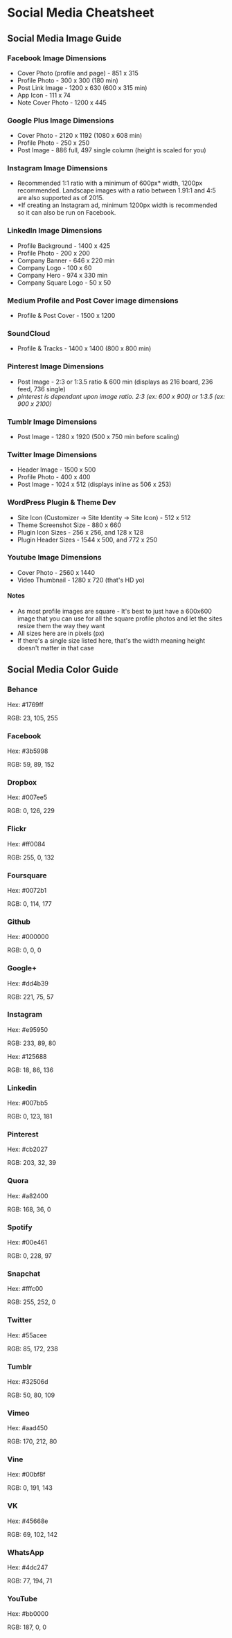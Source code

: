 # Social Media Cheatsheet

## Social Media Image Guide

### Facebook Image Dimensions
* Cover Photo (profile and page) - 851 x 315
* Profile Photo - 300 x 300 (180 min)
* Post Link Image - 1200 x 630 (600 x 315 min)
* App Icon - 111 x 74
* Note Cover Photo - 1200 x 445

### Google Plus Image Dimensions
* Cover Photo - 2120 x 1192 (1080 x 608 min)
* Profile Photo - 250 x 250
* Post Image - 886 full, 497 single column (height is scaled for you)

### Instagram Image Dimensions
* Recommended 1:1 ratio with a minimum of 600px* width, 1200px recommended. Landscape images with a ratio between 1.91:1 and 4:5 are also supported as of 2015.
 *  *If creating an Instagram ad, minimum 1200px width is recommended so it can also be run on Facebook.

### LinkedIn Image Dimensions
* Profile Background - 1400 x 425
* Profile Photo - 200 x 200
* Company Banner - 646 x 220 min
* Company Logo - 100 x 60
* Company Hero - 974 x 330 min
* Company Square Logo - 50 x 50

### Medium Profile and Post Cover image dimensions
* Profile & Post Cover - 1500 x 1200

### SoundCloud
* Profile & Tracks - 1400 x 1400 (800 x 800 min)

### Pinterest Image Dimensions
* Post Image - 2:3 or 1:3.5 ratio & 600 min (displays as 216 board, 236 feed, 736 single)
 * *pinterest is dependant upon image ratio. 2:3 (ex: 600 x 900) or 1:3.5 (ex: 900 x 2100)*
 
### Tumblr Image Dimensions
* Post Image - 1280 x 1920 (500 x 750 min before scaling)

### Twitter Image Dimensions
* Header Image - 1500 x 500
* Profile Photo - 400 x 400
* Post Image - 1024 x 512 (displays inline as 506 x 253)

### WordPress Plugin & Theme Dev
* Site Icon (Customizer -> Site Identity -> Site Icon) - 512 x 512
* Theme Screenshot Size - 880 x 660
* Plugin Icon Sizes - 256 x 256, and 128 x 128
* Plugin Header Sizes - 1544 x 500, and 772 x 250

### Youtube Image Dimensions
* Cover Photo - 2560 x 1440
* Video Thumbnail - 1280 x 720 (that's HD yo)

#### Notes
* As most profile images are square - It's best to just have a 600x600 image that you can use for all the square profile photos and let the sites resize them the way they want
* All sizes here are in pixels (px)
* If there's a single size listed here, that's the width meaning height doesn't matter in that case

## Social Media Color Guide

### Behance
Hex: #1769ff

RGB: 23, 105, 255

### Facebook
Hex: #3b5998

RGB: 59, 89, 152

### Dropbox
Hex: #007ee5

RGB: 0, 126, 229

### Flickr
Hex: #ff0084

RGB: 255, 0, 132

### Foursquare
Hex: #0072b1

RGB: 0, 114, 177

### Github
Hex: #000000

RGB: 0, 0, 0

### Google+ 
Hex: #dd4b39

RGB: 221, 75, 57

### Instagram 
Hex: #e95950

RGB: 233, 89, 80


Hex: #125688

RGB: 18, 86, 136

### Linkedin
Hex: #007bb5

RGB: 0, 123, 181

### Pinterest
Hex: #cb2027

RGB: 203, 32, 39

### Quora
Hex: #a82400

RGB: 168, 36, 0

### Spotify
Hex: #00e461

RGB: 0, 228, 97

### Snapchat
Hex: #fffc00

RGB: 255, 252, 0

### Twitter   
Hex: #55acee

RGB: 85, 172, 238

### Tumblr
Hex: #32506d

RGB: 50, 80, 109

### Vimeo
Hex: #aad450

RGB: 170, 212, 80

### Vine
Hex: #00bf8f

RGB: 0, 191, 143

### VK
Hex: #45668e

RGB: 69, 102, 142

### WhatsApp
Hex: #4dc247

RGB: 77, 194, 71

### YouTube 
Hex: #bb0000

RGB: 187, 0, 0



